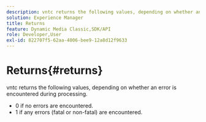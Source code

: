 ```yaml
---
description: vntc returns the following values, depending on whether an error is encountered during processing.
solution: Experience Manager
title: Returns
feature: Dynamic Media Classic,SDK/API
role: Developer,User
exl-id: 822707f5-62aa-4006-bee9-12a8d12f9633
---
```

# Returns{#returns}

vntc returns the following values, depending on whether an error is encountered during processing.

* 0 if no errors are encountered. 
* 1 if any errors (fatal or non-fatal) are encountered.
